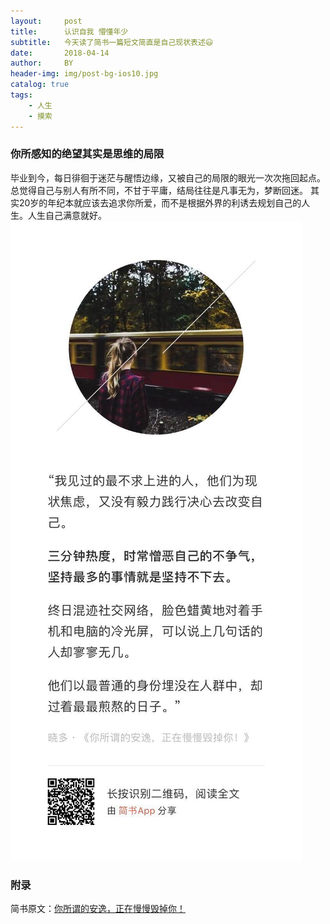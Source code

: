 ```yaml
---
layout:     post
title:      认识自我 懵懂年少
subtitle:   今天读了简书一篇短文简直是自己现状表述😃
date:       2018-04-14
author:     BY
header-img: img/post-bg-ios10.jpg
catalog: true
tags:
    - 人生
    - 摸索
---
```



### 你所感知的绝望其实是思维的局限

毕业到今，每日徘徊于迷茫与醒悟边缘，又被自己的局限的眼光一次次拖回起点。总觉得自己与别人有所不同，不甘于平庸，结局往往是凡事无为，梦断回迷。
其实20岁的年纪本就应该去追求你所爱，而不是根据外界的利诱去规划自己的人生。人生自己满意就好。
![weak](img/post-js-414.jpg)




### 附录

简书原文：[你所谓的安逸，正在慢慢毁掉你！](https://www.jianshu.com/p/c75536342335)